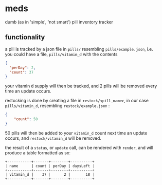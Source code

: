 # meds

dumb (as in 'simple', 'not smart') pill inventory tracker 

## functionality

a pill is tracked by a json file in `pills/` resembling `pills/example.json`, i.e. you could have a file, `pills/vitamin_d` with the contents

```json
{
  "perDay": 2,
  "count": 37
}
```

your vitamin d supply will then be tracked, and 2 pills will be removed every time an update occurs.

restocking is done by creating a file in `restock/<pill_name>`, in our case `pills/vitamin_d`, resembling `restock/example.json` :

```json
{
    "count": 50
}
```

50 pills will then be added to your `vitamin_d` count next time an update occurs, and `restock/vitamin_d` will be removed.

the result of a `status`, or `update` call, can be rendered with `render`, and will produce a table formatted as so:

```
+-----------+-------+--------+----------+
| name      | count | perDay | daysLeft |
+-----------+-------+--------+----------+
| vitamin_d |    37 |      2 |       18 |
+-----------+-------+--------+----------+
```

